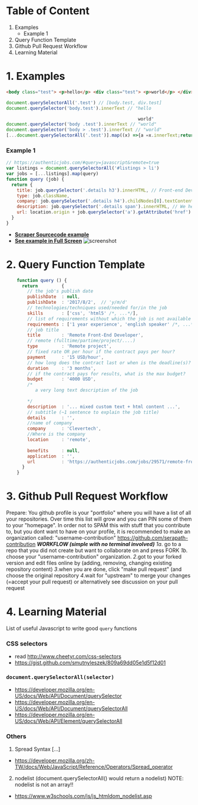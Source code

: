 # Table of Content
1. Examples
    * Example 1
2. Query Function Template
3. Github Pull Request Workflow
4. Learning Material

# 1. Examples
```html
<body class="test"> <p>hello</p> <div class="test"> <p>world</p> </div> </body>
```
```js
document.querySelectorAll('.test') // [body.test, div.test]
document.querySelector('body.test').innerText // "hello

                                                  world"
document.querySelector('body .test').innerText // "world"
document.querySelector('body > .test').innerText // "world"
[...document.querySelectorAll('.test')].map((x) =>{a =x.innerText;return a}) // ["hello↵↵world", "world"]
```

### Example 1
```js
// https://authenticjobs.com/#query=javascript&remote=true
var listings = document.querySelectorAll('#listings > li')
var jobs = [...listings].map(query)
function query (job) {
  return {
    title: job.querySelector('.details h3').innerHTML, // Front-end Developer
    type: job.className,
    company: job.querySelector('.details h4').childNodes[0].textContent.trim(), // GatherContent
    description: job.querySelector('.details span').innerHTML, // We help teams ...
    url: location.origin + job.querySelector('a').getAttribute('href')
  }
}
```
* **[Scraper Sourcecode example](https://github.com/workingamigos/crawler/blob/master/source/pages/authenticjobs%40com%40%40!_!onlyremote%3D1.js#L53)**
* **[See example in Full Screen](http://i.imgur.com/HLMuuCY.png)**
![screenshot](http://i.imgur.com/HLMuuCY.png)


# 2. Query Function Template
```js
    function query () {
      return         {
        // the job's publish date
        publishDate  : null,
        publishDate  : '2017/8/2',  // 'y/m/d' 
        // technologies/techniques used/needed for/in the job
        skills       : ['css', 'html5' /*, ...*/],
        // list of requirements without which the job is not available
        requirements : ['1 year experience', 'english speaker' /*, ...*/],
        // job title
        title        : 'Remote Front-End Developer',
        // remote (fulltime/partime/project/....)
        type         : 'Remote project',
        // fixed rate OR per hour if the contract pays per hour?
        payment      : '15 USD/hour',
        // how long does the contract last or when is the deadline(s)?
        duration     : '3 months',
        // if the contract pays for results, what is the max budget?
        budget       : '4000 USD',
        /*
           a very long text description of the job
           
        */
        description  : '... mixed custom text + html content ...',
        // subtitle (~1 sentence to explain the job title)
        details      : '',
        //name of company
        company      : 'Clevertech',
        //Where is the company
        location     : 'remote',
        
        benefits     : null,
        application  : '',
        url          : 'https://authenticjobs.com/jobs/29571/remote-front-end-developer'
      }
    }
```

# 3. Github Pull Request Workflow
Prepare:
You github profile is your "portfolio" where you will have a list of all your repositories. Over time this list will grow and you can PIN some of them to your "homepage". In order not to SPAM this with stuff that you contribute to, but you dont want to have on your profile, it is recommended to make an organization called: "username-contribution"
https://github.com/serapath-contribution
***WORKFLOW (simple with no terminal involved)***
*1a*. go to a repo that you did not create but want to collaborate on and press FORK
*1b*. choose your "username-contribution" organization.
*2*.got to your forked version and edit files online by (adding, removing, changing existing repository content)
*3*.when you are done, click "make pull request" (and choose the original repository
*4*.wait for "upstream" to merge your changes (=accept your pull request) or alternatively see discussion on your pull request 

# 4. Learning Material
List of useful Javascript to write good `query` functions

### CSS selectors
* read http://www.cheetyr.com/css-selectors
* https://gist.github.com/smutnyleszek/809a69dd05e1d5f12d01

### `document.querySelectorAll(selector)`
* https://developer.mozilla.org/en-US/docs/Web/API/Document/querySelector
* https://developer.mozilla.org/en-US/docs/Web/API/Document/querySelectorAll
* https://developer.mozilla.org/en-US/docs/Web/API/Element/querySelectorAll

### Others
1. Spread Syntax [...]
* https://developer.mozilla.org/zh-TW/docs/Web/JavaScript/Reference/Operators/Spread_operator
2. nodelist (document.querySelectorAll() would return a nodelist)  NOTE: nodelist is not an array!!
* https://www.w3schools.com/js/js_htmldom_nodelist.asp
